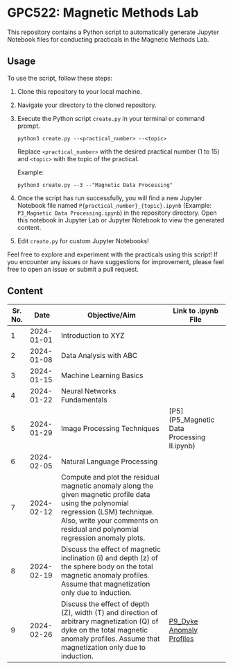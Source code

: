 # GPC522: Magnetic Methods Lab

This repository contains a Python script to automatically generate Jupyter Notebook files for conducting practicals in the Magnetic Methods Lab.

## Usage

To use the script, follow these steps:

1. Clone this repository to your local machine.

2. Navigate your directory to the cloned repository.

3. Execute the Python script `create.py` in your terminal or command prompt.

    ```
    python3 create.py --<practical_number> --<topic>
    ```

   Replace `<practical_number>` with the desired practical number (1 to 15) and `<topic>` with the topic of the practical.

   Example:
    ```
    python3 create.py --3 --"Magnetic Data Processing"
    ```

5. Once the script has run successfully, you will find a new Jupyter Notebook file named `P{practical_number}_{topic}.ipynb` (Example: `P3_Magnetic Data Processing.ipynb`) in the repository directory. Open this notebook in Jupyter Lab or Jupyter Notebook to view the generated content.
   
6. Edit `create.py` for custom Jupyter Notebooks!


Feel free to explore and experiment with the practicals using this script! If you encounter any issues or have suggestions for improvement, please feel free to open an issue or submit a pull request.

## Content

| Sr. No. | Date       | Objective/Aim        | Link to .ipynb File |
| ------- | ---------- | -------------------- | ------------------- |
| 1       | 2024-01-01 | Introduction to XYZ  | [](path/to/practical1.ipynb) |
| 2       | 2024-01-08 | Data Analysis with ABC | [](path/to/practical2.ipynb) |
| 3       | 2024-01-15 | Machine Learning Basics | [](path/to/practical3.ipynb) |
| 4       | 2024-01-22 | Neural Networks Fundamentals | [](path/to/practical4.ipynb) |
| 5       | 2024-01-29 | Image Processing Techniques | [P5](P5_Magnetic Data Processing II.ipynb) |
| 6       | 2024-02-05 | Natural Language Processing | [](path/to/practical6.ipynb) |
| 7       | 2024-02-12 | Compute and plot the residual magnetic anomaly along the given magnetic profile data using the polynomial regression (LSM) technique. Also, write your comments on residual and polynomial regression anomaly plots. | [](path/to/practical7.ipynb) |
| 8       | 2024-02-19 | Discuss the effect of magnetic inclination (i) and depth (z) of the sphere body on the total magnetic anomaly profiles. Assume that magnetization only due to induction. | [](path/to/practical8.ipynb) |
| 9       | 2024-02-26 | Discuss the effect of depth (Z), width (T) and direction of arbitrary magnetization (Q) of dyke on the total magnetic anomaly profiles. Assume that magnetization only due to induction. | [P9_Dyke Anomaly Profiles]([path/to/practical9.ipynb](https://github.com/RiyaSinghRathore/Magnetic-Methods/blob/main/P1_Data%20Analysis.ipynb)) |



